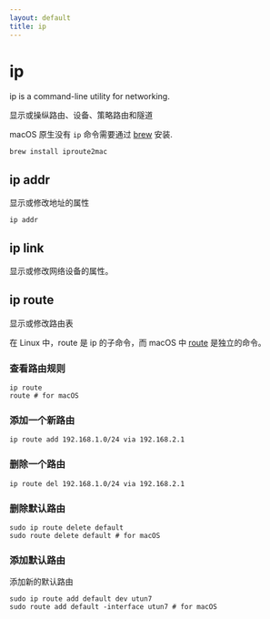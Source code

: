 ```yaml
---
layout: default
title: ip
---
```


# ip

ip is a command-line utility for networking.

显示或操纵路由、设备、策略路由和隧道

macOS 原生没有 `ip` 命令需要通过 [brew](../macOS/brew) 安装.

```shell
brew install iproute2mac
```

## ip addr

显示或修改地址的属性

```shell
ip addr
```

## ip link

显示或修改网络设备的属性。

## ip route

显示或修改路由表

在 Linux 中，route 是 ip 的子命令，而 macOS 中 [route](../macos/route) 是独立的命令。

### 查看路由规则

```shell
ip route
route # for macOS
```

### 添加一个新路由

```shell
ip route add 192.168.1.0/24 via 192.168.2.1
```

### 删除一个路由

```shell
ip route del 192.168.1.0/24 via 192.168.2.1
```

### 删除默认路由

```shell
sudo ip route delete default
sudo route delete default # for macOS
```

### 添加默认路由

添加新的默认路由

```shell
sudo ip route add default dev utun7
sudo route add default -interface utun7 # for macOS
```

